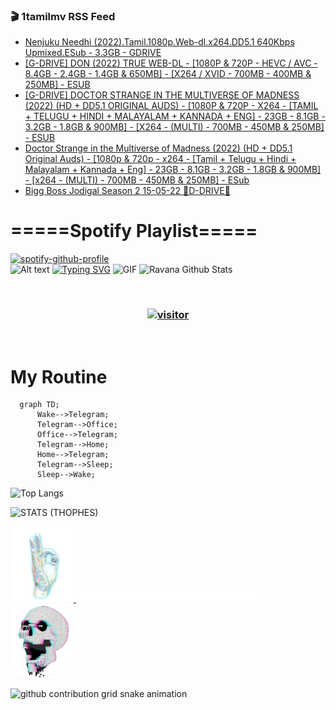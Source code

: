### 🎬 1tamilmv RSS Feed

<!-- BLOG-POST-LIST:START -->
- [Nenjuku Needhi &lpar;2022&rpar;.Tamil.1080p.Web-dl.x264.DD5.1 640Kbps Upmixed.ESub - 3.3GB - GDRIVE](https://www.1tamilmv.cloud/index.php?/forums/topic/164343-nenjuku-needhi-2022tamil1080pweb-dlx264dd51-640kbps-upmixedesub-33gb-gdrive/&do=findComment&comment=328759)
- [[G-DRIVE] DON &lpar;2022&rpar; TRUE WEB-DL - [1080P &amp; 720P - HEVC / AVC - 8.4GB - 2.4GB - 1.4GB &amp; 650MB] - [X264 / XVID - 700MB - 400MB &amp; 250MB] - ESUB](https://www.1tamilmv.cloud/index.php?/forums/topic/164342-g-drive-don-2022-true-web-dl-1080p-720p-hevc-avc-84gb-24gb-14gb-650mb-x264-xvid-700mb-400mb-250mb-esub/&do=findComment&comment=328758)
- [[G-DRIVE] DOCTOR STRANGE IN THE MULTIVERSE OF MADNESS &lpar;2022&rpar; &lpar;HD + DD5.1 ORIGINAL AUDS&rpar; - [1080P &amp; 720P - X264 - [TAMIL + TELUGU + HINDI + MALAYALAM + KANNADA + ENG] - 23GB - 8.1GB - 3.2GB - 1.8GB &amp; 900MB] - [X264 - &lpar;MULTI&rpar; - 700MB - 450MB &amp; 250MB] - ESUB](https://www.1tamilmv.cloud/index.php?/forums/topic/164341-g-drive-doctor-strange-in-the-multiverse-of-madness-2022-hd-dd51-original-auds-1080p-720p-x264-tamil-telugu-hindi-malayalam-kannada-eng-23gb-81gb-32gb-18gb-900mb-x264-multi-700mb-450mb-250mb-esub/&do=findComment&comment=328757)
- [Doctor Strange in the Multiverse of Madness &lpar;2022&rpar; &lpar;HD + DD5.1 Original Auds&rpar; - [1080p &amp; 720p - x264 - [Tamil + Telugu + Hindi + Malayalam + Kannada + Eng] - 23GB - 8.1GB - 3.2GB - 1.8GB &amp; 900MB] - [x264 - &lpar;MULTI&rpar; - 700MB - 450MB &amp; 250MB] - ESub](https://www.1tamilmv.cloud/index.php?/forums/topic/164300-doctor-strange-in-the-multiverse-of-madness-2022-hd-dd51-original-auds-1080p-720p-x264-tamil-telugu-hindi-malayalam-kannada-eng-23gb-81gb-32gb-18gb-900mb-x264-multi-700mb-450mb-250mb-esub/&do=findComment&comment=328756)
- [Bigg Boss Jodigal Season 2  15-05-22 🔰D-DRIVE🔰](https://www.1tamilmv.cloud/index.php?/forums/topic/162248-bigg-boss-jodigal-season-2-15-05-22-%F0%9F%94%B0d-drive%F0%9F%94%B0/&do=findComment&comment=328755)
<!-- BLOG-POST-LIST:END -->

# =====Spotify Playlist=====
[![spotify-github-profile](https://spotify-github-profile.vercel.app/api/view?uid=31rfzgmuvvewegdlxvlev4ynz4vu&cover_image=true&theme=default&bar_color=53b14f&bar_color_cover=true)](https://ravana69.github.io/rss)
</br>
![Alt text](https://spotify-recently-played-readme.vercel.app/api?user=31rfzgmuvvewegdlxvlev4ynz4vu)
[![Typing SVG](https://readme-typing-svg.herokuapp.com?color=%2336BCF7&center=true&vCenter=true&multiline=true&height=81&lines=I+AM+RAVANA;CONTACT+ME+ON+TELEGRAM%3A+%40R4V4N4)](https://git.io/typing-svg)
<img align="centre" height="400px" width="490px" alt="GIF" src="https://github.com/ravana69/ravana69/blob/master/rvm.gif" />
![Ravana Github Stats](https://github-readme-stats.vercel.app/api?username=ravana69&&show_icons=true&theme=radical)

<br />
<h3 align="center"> <a href="https://t.me/r4v4n4"><img src="https://profile-counter.glitch.me/ravana69/count.svg" alt="visitor" width="600"></a> </h3>
</br>

<H1>My Routine</H1>

```mermaid
  graph TD;
      Wake-->Telegram;
      Telegram-->Office;
      Office-->Telegram;
      Telegram-->Home;
      Home-->Telegram;
      Telegram-->Sleep;
      Sleep-->Wake;
```
![Top Langs](https://github-readme-stats.vercel.app/api/top-langs/?username=ravana69&&show_icons=true&theme=radical)

![STATS (THOPHES)](https://github-profile-trophy.vercel.app/?username=ravana69&theme=gruvbox&margin-w=10&margin-h=15&column=8)
<br />
<p align="left">
    <a href="#">
        <img width="20%" src="./assets/images/hand.gif" alt="" />
    </a>
    <a href="#">
        <img width="59%" src="./assets/images/spacer.png" alt="" >
    </a>
    <a href="#">
        <img width="20%" src="./assets/images/skull.gif" alt="" />
    </a>
</p>




![github contribution grid snake animation](https://raw.githubusercontent.com/ravana69/ravana69/output/github-contribution-grid-snake-dark.svg#gh-dark-mode-only)
